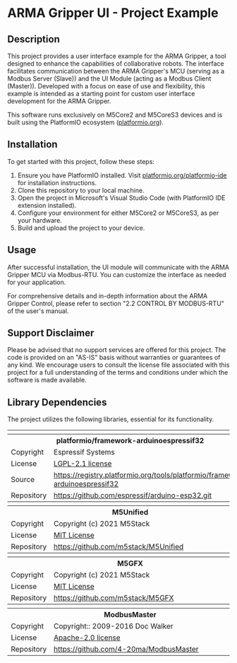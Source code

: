 # ARMA Gripper UI - Project Example

## Description

This project provides a user interface example for the ARMA Gripper, a tool designed to enhance the capabilities of collaborative robots. The interface facilitates communication between the ARMA Gripper's MCU (serving as a Modbus Server (Slave)) and the UI Module (acting as a Modbus Client (Master)). Developed with a focus on ease of use and flexibility, this example is intended as a starting point for custom user interface development for the ARMA Gripper.

This software runs exclusively on M5Core2 and M5CoreS3 devices and is built using the PlatformIO ecosystem ([platformio.org](https://platformio.org)). 

## Installation

To get started with this project, follow these steps:

1. Ensure you have PlatformIO installed. Visit [platformio.org/platformio-ide](https://platformio.org/platformio-ide) for installation instructions.
2. Clone this repository to your local machine.
3. Open the project in Microsoft's Visual Studio Code (with PlatformIO IDE extension installed).
4. Configure your environment for either M5Core2 or M5CoreS3, as per your hardware.
5. Build and upload the project to your device.

## Usage

After successful installation, the UI module will communicate with the ARMA Gripper MCU via Modbus-RTU. You can customize the interface as needed for your application.

For comprehensive details and in-depth information about the ARMA Gripper Control, please refer to section "2.2 CONTROL BY MODBUS-RTU" of the user's manual.

## Support Disclaimer

Please be advised that no support services are offered for this project. The code is provided on an "AS-IS" basis without warranties or guarantees of any kind. We encourage users to consult the license file associated with this project for a full understanding of the terms and conditions under which the software is made available.


## Library Dependencies

The project utilizes the following libraries, essential for its functionality.

<table>
  <tr><th colspan="2"></th></tr>
  <tr><th colspan="2">platformio/framework-arduinoespressif32</th></tr>
  <tr><td>Copyright</td><td>Espressif Systems</td></tr>
  <tr><td>License</td><td><a href="https://github.com/espressif/arduino-esp32/blob/master/LICENSE.md">LGPL-2.1 license</a></td></tr>
  <tr><td>Source</td><td><a href="https://registry.platformio.org/tools/platformio/framework-arduinoespressif32">https://registry.platformio.org/tools/platformio/framework-arduinoespressif32</a></td></tr>
  <tr><td>Repository</td><td><a href="https://github.com/espressif/arduino-esp32.git">https://github.com/espressif/arduino-esp32.git</a></td></tr>
  <tr><th colspan="2"></th></tr>
  <tr><th colspan="2">M5Unified</th></tr>
  <tr><td>Copyright</td><td>Copyright (c) 2021 M5Stack</td></tr>
  <tr><td>License</td><td><a href="https://github.com/m5stack/M5Unified/blob/master/LICENSE">MIT License</a></td></tr>
  <tr><td>Repository</td><td><a href="https://github.com/m5stack/M5Unified">https://github.com/m5stack/M5Unified</a></td></tr>
  <tr><th colspan="2"></th></tr>
  <tr><th colspan="2">M5GFX</th></tr>
  <tr><td>Copyright</td><td>Copyright (c) 2021 M5Stack</td></tr>
  <tr><td>License</td><td><a href="https://github.com/m5stack/M5GFX/blob/master/LICENSE">MIT License</a></td></tr>
  <tr><td>Repository</td><td><a href="https://github.com/m5stack/M5GFX">https://github.com/m5stack/M5GFX</a></td></tr>
  <tr><th colspan="2"></th></tr>
  <tr><th colspan="2">ModbusMaster</th></tr>
  <tr><td>Copyright</td><td>Copyright:: 2009-2016 Doc Walker</td></tr>
  <tr><td>License</td><td><a href="https://github.com/4-20ma/ModbusMaster/blob/master/LICENSE">Apache-2.0 license</a></td></tr>
  <tr><td>Repository</td><td><a href="https://github.com/4-20ma/ModbusMaster">https://github.com/4-20ma/ModbusMaster</a></td></tr>
</table>
